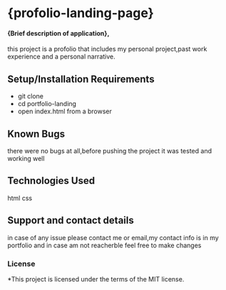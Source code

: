# {profolio-landing-page}

#### {Brief description of application},
this project is a profolio that includes my personal project,past work experience
and a personal narrative.

## Setup/Installation Requirements
* git clone
* cd portfolio-landing
* open index.html from a browser


## Known Bugs
there were no bugs at all,before pushing the project it was tested and working well

## Technologies Used
html
css

## Support and contact details
in case of any issue please contact me or email,my contact info is in my portfolio and in case am not reacherble feel free to make changes

### License
*This project is licensed under the terms of the MIT license.